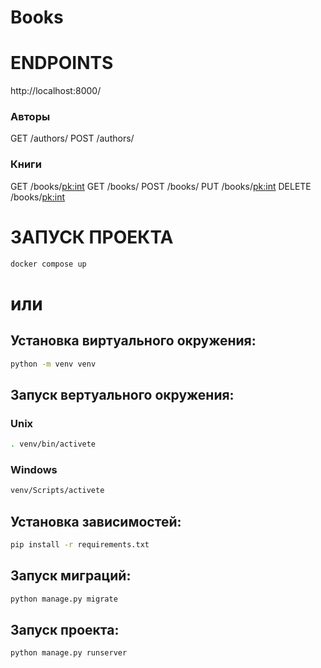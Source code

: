 # Books

# ENDPOINTS

http://localhost:8000/

### Авторы

GET /authors/ 
POST /authors/

### Книги

GET /books/<pk:int>
GET /books/
POST /books/
PUT /books/<pk:int>
DELETE /books/<pk:int>

# ЗАПУСК ПРОЕКТА

```bash
docker compose up
```

# или


## Установка виртуального окружения:
```bash
python -m venv venv
```

## Запуск вертуального окружения:

### Unix
```bash
. venv/bin/activete
```

### Windows
```bash
venv/Scripts/activete
```

## Установка зависимостей:

```bash
pip install -r requirements.txt
```

## Запуск миграций:
```bash
python manage.py migrate
```

## Запуск проекта:
```bash
python manage.py runserver
```